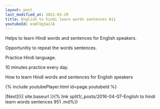 ```yaml
---
layout: post
last_modified_at: 2021-03-29
title: English to hindi learn words sentences 611 
youtubeId: esWlVg3ailA
---
```

 
 
Helps to learn Hindi words and sentences for English speakers.

Opportunitiy to repeat the words sentences. 

Practice Hindi language. 
 
10 minutes practice every day. 
 
How to learn Hindi words and sentences for English speakers 
 
{% include youtubePlayer.html id=page.youtubeId %}
 
 
[Next]({{ site.baseurl }}{% link  split1/_posts/2016-04-07-English to hindi learn words sentences 951 .md%})
 
